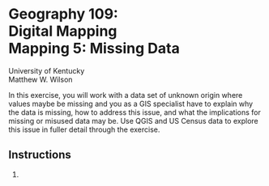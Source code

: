 # Geography 109:<br>Digital Mapping<br>Mapping 5: Missing Data

University of Kentucky
<br>Matthew W. Wilson

In this exercise, you will work with a data set of unknown origin where values maybe be missing and you as a GIS specialist have to explain why the data is missing, how to address this issue, and what the implications for missing or misused data may be. Use QGIS and US Census data to explore this issue in fuller detail through the exercise.

## Instructions

1. 


